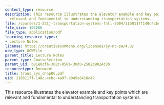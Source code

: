 ```yaml
---
content_type: resource
description: This resource illustrates the elevator example and key points which are
  relevant and fundamental to understanding transportation systems.
file: /courses/1-221j-transportation-systems-fall-2004/110811ff148c4cbc4a97b045e6416c42_trans_sys_chap06.pdf
file_size: 102266
file_type: application/pdf
learning_resource_types:
- Lecture Notes
license: https://creativecommons.org/licenses/by-nc-sa/4.0/
ocw_type: OCWFile
parent_title: Lecture Notes
parent_type: CourseSection
parent_uid: b81e0cfa-368c-050a-30d0-2502b8824c8b
resourcetype: Document
title: trans_sys_chap06.pdf
uid: 110811ff-148c-4cbc-4a97-b045e6416c42
---
```

This resource illustrates the elevator example and key points which are relevant and fundamental to understanding transportation systems.